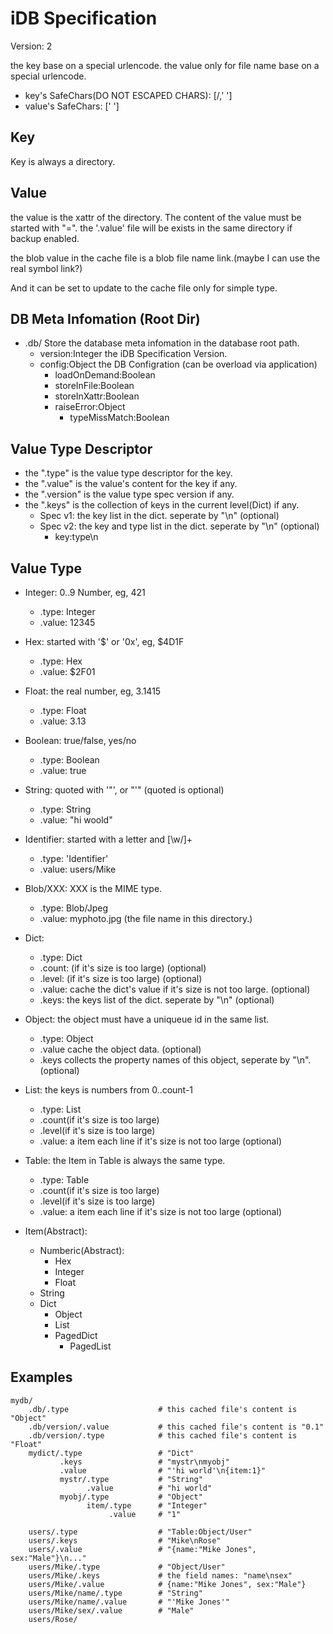 # iDB Specification

Version: 2

the key base on a special urlencode.
the value only for file name base on a special urlencode.

* key's SafeChars(DO NOT ESCAPED CHARS): [/,' ']
* value's SafeChars: [' ']

## Key

Key is always a directory.

## Value

the value is the xattr of the directory. The content of the value must be started with "=".
the '.value' file will be exists in the same directory if backup enabled.

the blob value in the cache file is a blob file name link.(maybe I can use the real symbol link?)

And it can be set to update to the cache file only for simple type.


## DB Meta Infomation (Root Dir)

* .db/  Store the database meta infomation in the database root path.
  * version:Integer  the iDB Specification Version.
  * config:Object    the DB Configration (can be overload via application)
    * loadOnDemand:Boolean
    * storeInFile:Boolean
    * storeInXattr:Boolean
    * raiseError:Object
      * typeMissMatch:Boolean

## Value Type Descriptor

* the ".type" is the value type descriptor for the key.
* the ".value" is the value's content for the key if any.
* the ".version" is the value type spec version if any.
* the ".keys" is the collection of keys in the current level(Dict) if any. 
  * Spec v1: the key list in the dict. seperate by "\n" (optional)
  * Spec v2: the key and type list in the dict. seperate by "\n" (optional)
    * key:type\n

## Value Type

* Integer: 0..9 Number, eg, 421
  * .type: Integer
  * .value: 12345
* Hex: started with '$' or '0x', eg, $4D1F
  * .type: Hex
  * .value: $2F01
* Float: the real number, eg, 3.1415
  * .type: Float
  * .value: 3.13
* Boolean: true/false, yes/no
  * .type: Boolean
  * .value: true
* String: quoted with '"', or "'" (quoted is optional)
  * .type: String
  * .value: "hi woold"
* Identifier: started with a letter and [\w\/]+
  * .type: 'Identifier'
  * .value: users/Mike
* Blob/XXX: XXX is the MIME type.
  * .type: Blob/Jpeg
  * .value: myphoto.jpg (the file name in this directory.)
* Dict: 
  * .type: Dict
  * .count: (if it's size is too large) (optional)
  * .level: (if it's size is too large) (optional)
  * .value: cache the dict's value if it's size is not too large. (optional)
  * .keys: the keys list of the dict. seperate by "\n" (optional)
* Object<Dict>: the object must have a uniqueue id in the same list.
  * .type:  Object
  * .value  cache the object data. (optional)
  * .keys   collects the property names of this object, seperate by "\n". (optional)
* List<Dict>: the keys is numbers from 0..count-1
  * .type: List
  * .count(if it's size is too large)
  * .level(if it's size is too large)
  * .value: a item each line if it's size is not too large (optional)
* Table<Dict>: the Item in Table is always the same type.
  * .type: Table
  * .count(if it's size is too large)
  * .level(if it's size is too large)
  * .value: a item each line if it's size is not too large (optional)

* Item(Abstract):
  * Numberic(Abstract):
    * Hex
    * Integer
    * Float
  * String
  * Dict
    * Object
    * List
    * PagedDict
      * PagedList


## Examples

    mydb/
        .db/.type                    # this cached file's content is "Object"
        .db/version/.value           # this cached file's content is "0.1"
        .db/version/.type            # this cached file's content is "Float"
        mydict/.type                 # "Dict"
               .keys                 # "mystr\nmyobj"
               .value                # "'hi world'\n{item:1}"
               mystr/.type           # "String"
                     .value          # "hi world"
               myobj/.type           # "Object"
                     item/.type      # "Integer"
                          .value     # "1"

        users/.type                  # "Table:Object/User"
        users/.keys                  # "Mike\nRose"
        users/.value                 # "{name:"Mike Jones", sex:"Male"}\n..."
        users/Mike/.type             # "Object/User"
        users/Mike/.keys             # the field names: "name\nsex"
        users/Mike/.value            # {name:"Mike Jones", sex:"Male"}
        users/Mike/name/.type        # "String"
        users/Mike/name/.value       # "'Mike Jones'"
        users/Mike/sex/.value        # "Male"
        users/Rose/

